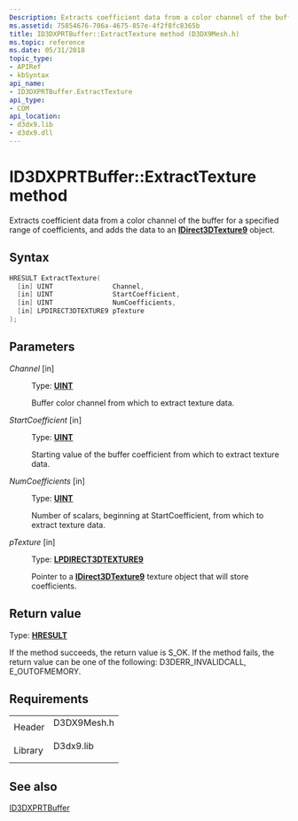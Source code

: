 ```yaml
---
Description: Extracts coefficient data from a color channel of the buffer for a specified range of coefficients, and adds the data to an IDirect3DTexture9 object.
ms.assetid: 75854676-706a-4675-857e-4f2f8fc8365b
title: ID3DXPRTBuffer::ExtractTexture method (D3DX9Mesh.h)
ms.topic: reference
ms.date: 05/31/2018
topic_type:
- APIRef
- kbSyntax
api_name:
- ID3DXPRTBuffer.ExtractTexture
api_type:
- COM
api_location:
- d3dx9.lib
- d3dx9.dll
---
```


# ID3DXPRTBuffer::ExtractTexture method

Extracts coefficient data from a color channel of the buffer for a specified range of coefficients, and adds the data to an [**IDirect3DTexture9**](https://msdn.microsoft.com/library/Bb205909(v=VS.85).aspx) object.

## Syntax


```C++
HRESULT ExtractTexture(
  [in] UINT               Channel,
  [in] UINT               StartCoefficient,
  [in] UINT               NumCoefficients,
  [in] LPDIRECT3DTEXTURE9 pTexture
);
```



## Parameters

<dl> <dt>

*Channel* \[in\]
</dt> <dd>

Type: **[**UINT**](https://msdn.microsoft.com/library/Aa383751(v=VS.85).aspx)**

Buffer color channel from which to extract texture data.

</dd> <dt>

*StartCoefficient* \[in\]
</dt> <dd>

Type: **[**UINT**](https://msdn.microsoft.com/library/Aa383751(v=VS.85).aspx)**

Starting value of the buffer coefficient from which to extract texture data.

</dd> <dt>

*NumCoefficients* \[in\]
</dt> <dd>

Type: **[**UINT**](https://msdn.microsoft.com/library/Aa383751(v=VS.85).aspx)**

Number of scalars, beginning at StartCoefficient, from which to extract texture data.

</dd> <dt>

*pTexture* \[in\]
</dt> <dd>

Type: **[**LPDIRECT3DTEXTURE9**](https://msdn.microsoft.com/library/Bb205909(v=VS.85).aspx)**

Pointer to a [**IDirect3DTexture9**](https://msdn.microsoft.com/library/Bb205909(v=VS.85).aspx) texture object that will store coefficients.

</dd> </dl>

## Return value

Type: **[**HRESULT**](https://msdn.microsoft.com/library/Bb401631(v=MSDN.10).aspx)**

If the method succeeds, the return value is S\_OK. If the method fails, the return value can be one of the following: D3DERR\_INVALIDCALL, E\_OUTOFMEMORY.

## Requirements



|                    |                                                                                        |
|--------------------|----------------------------------------------------------------------------------------|
| Header<br/>  | <dl> <dt>D3DX9Mesh.h</dt> </dl> |
| Library<br/> | <dl> <dt>D3dx9.lib</dt> </dl>   |



## See also

<dl> <dt>

[ID3DXPRTBuffer](id3dxprtbuffer.md)
</dt> </dl>

 

 




